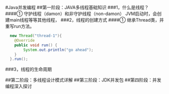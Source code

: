 #Java并发编程
##第一阶段：JAVA多线程基础知识
###1，什么是线程？
####① 守护线程（damon）和非守护线程（non-damon）
JVM启动时，会创建main线程等等其他线程，
###2，线程的创建方式
####① 继承Thread类，并重写run方法。
```java
  new Thread("thread-1"){
    @Override
    public void run() {
        System.out.println("go ahead");
    }
  }.run();
```
###3，线程的生命周期


##第二阶段：多线程设计模式详解
##第三阶段：JDK并发包
##第四阶段：并发编程深入探讨